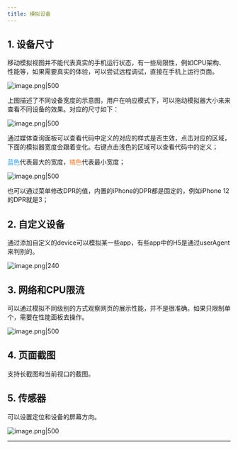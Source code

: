 ```yaml
---
title: 模拟设备
---
```


## 1. 设备尺寸

移动模拟视图并不能代表真实的手机运行状态，有一些局限性，例如CPU架构、性能等，如果需要真实的体验，可以尝试远程调试，直接在手机上运行页面。

![image.png|500](https://s1.vika.cn/space/2023/01/29/a00a42e87f614021827da5c383343bd4)

上图描述了不同设备宽度的示意图，用户在响应模式下，可以拖动模拟器大小来来查看不同设备的效果。对应的尺寸如下：

![image.png|500](https://s1.vika.cn/space/2023/01/29/26b448d224de42a595af97da0eafe464)

通过媒体查询面板可以查看代码中定义的对应的样式是否生效，点击对应的区域，下面的模拟器宽度会跟着变化。右键点击浅色的区域可以查看代码中的定义；

<span style="color:#21A5F1;">蓝色</span>代表最大的宽度，<span style="color:#FD7A27;">橘色</span>代表最小宽度；

![image.png|500](https://s1.vika.cn/space/2023/01/29/7e307de078f34cbb9c3313c7d3bdaf0d)

也可以通过菜单修改DPR的值，内置的iPhone的DPR都是固定的，例如iPhone 12的DPR就是3；

## 2. 自定义设备

通过添加自定义的device可以模拟某一些app，有些app中的H5是通过userAgent来判别的。

![image.png|240](https://s1.vika.cn/space/2023/01/29/589f5972b7d9465a9c5879e318e656a9)

## 3. 网络和CPU限流

可以通过模拟不同级别的方式观察网页的展示性能，并不是很准确。如果只限制单个，需要在性能面板去操作。

![image.png|500](https://s1.vika.cn/space/2023/01/29/7f8796e361174522bc78aafabee5f033)

## 4. 页面截图

支持长截图和当前视口的截图。

## 5. 传感器

可以设置定位和设备的屏幕方向。

![image.png|500](https://s1.vika.cn/space/2023/01/29/cf81b5eb4cb24097a75b9645aa245ea1)

---
